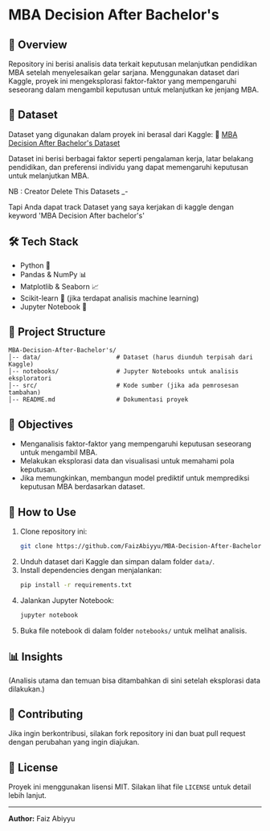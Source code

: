 # MBA Decision After Bachelor's

## 📌 Overview

Repository ini berisi analisis data terkait keputusan melanjutkan pendidikan MBA setelah menyelesaikan gelar sarjana. Menggunakan dataset dari Kaggle, proyek ini mengeksplorasi faktor-faktor yang mempengaruhi seseorang dalam mengambil keputusan untuk melanjutkan ke jenjang MBA.

## 📂 Dataset

Dataset yang digunakan dalam proyek ini berasal dari Kaggle:
🔗 [MBA Decision After Bachelor&#39;s Dataset](https://www.kaggle.com/datasets/ashaychoudhary/dataset-mba-decision-after-bachelors/data)

Dataset ini berisi berbagai faktor seperti pengalaman kerja, latar belakang pendidikan, dan preferensi individu yang dapat memengaruhi keputusan untuk melanjutkan MBA.

NB : Creator Delete This Datasets _-

Tapi Anda dapat track Dataset yang saya kerjakan di kaggle dengan keyword 'MBA Decision After bachelor's'

## 🛠 Tech Stack

* Python 🐍
* Pandas & NumPy 📊
* Matplotlib & Seaborn 📈
* Scikit-learn 🤖 (jika terdapat analisis machine learning)
* Jupyter Notebook 📓

## 📑 Project Structure

```
MBA-Decision-After-Bachelor's/
│-- data/                     # Dataset (harus diunduh terpisah dari Kaggle)
│-- notebooks/                # Jupyter Notebooks untuk analisis eksploratori
│-- src/                      # Kode sumber (jika ada pemrosesan tambahan)
│-- README.md                 # Dokumentasi proyek
```

## 🎯 Objectives

* Menganalisis faktor-faktor yang mempengaruhi keputusan seseorang untuk mengambil MBA.
* Melakukan eksplorasi data dan visualisasi untuk memahami pola keputusan.
* Jika memungkinkan, membangun model prediktif untuk memprediksi keputusan MBA berdasarkan dataset.

## 🚀 How to Use

1. Clone repository ini:
   ```sh
   git clone https://github.com/FaizAbiyyu/MBA-Decision-After-Bachelor-s.git
   ```
2. Unduh dataset dari Kaggle dan simpan dalam folder `data/`.
3. Install dependencies dengan menjalankan:
   ```sh
   pip install -r requirements.txt
   ```
4. Jalankan Jupyter Notebook:
   ```sh
   jupyter notebook
   ```
5. Buka file notebook di dalam folder `notebooks/` untuk melihat analisis.

## 📊 Insights

(Analisis utama dan temuan bisa ditambahkan di sini setelah eksplorasi data dilakukan.)

## 🤝 Contributing

Jika ingin berkontribusi, silakan fork repository ini dan buat pull request dengan perubahan yang ingin diajukan.

## 📝 License

Proyek ini menggunakan lisensi MIT. Silakan lihat file `LICENSE` untuk detail lebih lanjut.

---

**Author:** Faiz Abiyyu
